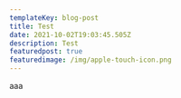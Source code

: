 ```yaml
---
templateKey: blog-post
title: Test
date: 2021-10-02T19:03:45.505Z
description: Test
featuredpost: true
featuredimage: /img/apple-touch-icon.png
---
```

aaa